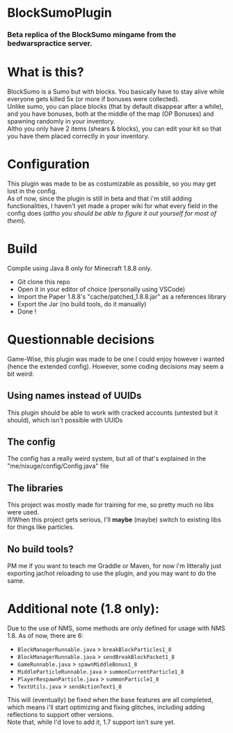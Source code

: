 # BlockSumoPlugin
### Beta replica of the BlockSumo mingame from the bedwarspractice server.  

# What is this?
BlockSumo is a Sumo but with blocks. You basically have to stay alive while everyone gets killed 5x (or more if bonuses were collected).  
Unlike sumo, you can place blocks (that by default disappear after a while), and you have bonuses, both at the middle of the map (OP Bonuses) and spawning randomly in your inventory.  
Altho you only have 2 items (shears & blocks), you can edit your kit so that you have them placed correctly in your inventory.  

# Configuration
This plugin was made to be as costumizable as possible, so you may get lost in the config.  
As of now, since the plugin is still in beta and that i'm still adding functionalities, I haven't yet made a proper wiki for what every field in the config does (*altho you should be able to figure it out yourself for most of them*).


# Build
Compile using Java 8 only for Minecraft 1.8.8 only.
- Git clone this repo  
- Open it in your editor of choice (personally using VSCode)  
- Import the Paper 1.8.8's "cache/patched_1.8.8.jar" as a references library  
- Export the Jar (no build tools, do it manually)  
- Done !  


# Questionnable decisions
Game-Wise, this plugin was made to be one I could enjoy however i wanted (hence the extended config). However, some coding decisions may seem a bit weird:   
## Using names instead of UUIDs
This plugin should be able to work with cracked accounts (untested but it should), which isn't possible with UUIDs
## The config
The config has a really weird system, but all of that's explained in the "me/nixuge/config/Config.java" file
## The libraries
This project was mostly made for training for me, so pretty much no libs were used.  
If/When this project gets serious, I'll **maybe** (maybe) switch to existing libs for things like particles.  
## No build tools?
PM me if you want to teach me Graddle or Maven, for now i'm litterally just exporting jar/hot reloading to use the plugin, and you may want to do the same.

# Additional note (1.8 only):
Due to the use of NMS, some methods are only defined for usage with NMS 1.8. As of now, there are 6:
- `BlockManagerRunnable.java` > `breakBlockParticles1_8`
- `BlockManagerRunnable.java` > `sendBreakBlockPacket1_8`
- `GameRunnable.java` > `spawnMiddleBonus1_8`
- `MiddleParticleRunnable.java` > `summonCurrentParticle1_8`
- `PlayerRespawnParticle.java` > `summonParticle1_8`
- `TextUtils.java` > `sendActionText1_8`

This will (eventually) be fixed when the base features are all completed, which means i'll start optimizing and fixing glitches, including adding reflections to support other versions.  
Note that, while I'd love to add it, 1.7 support isn't sure yet.